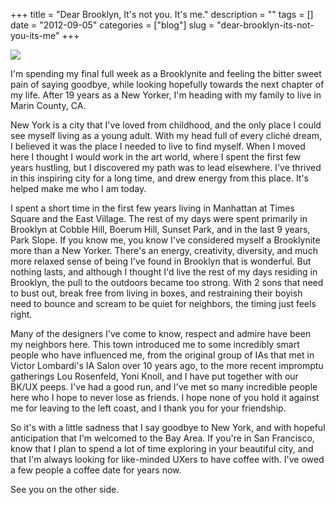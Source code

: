 +++
title = "Dear Brooklyn, It's not you. It's me."
description = ""
tags = []
date = "2012-09-05"
categories = ["blog"]
slug = "dear-brooklyn-its-not-you-its-me"
+++



  <div class="screenshot"><img src="//konigi.com/media/notebook/bk-mc.jpg" /></div>
<p>I'm spending my final full week as a Brooklynite and feeling the bitter sweet pain of saying goodbye, while looking hopefully towards the next chapter of my life. After 19 years as a New Yorker, I'm heading with my family to live in Marin County, CA. </p>
<p>New York is a city that I've loved from childhood, and the only place I could see myself living as a young adult. With my head full of every cliché dream, I believed it was the place I needed to live to find myself. When I moved here I thought I would work in the art world, where I spent the first few years hustling, but I discovered my path was to lead elsewhere. I've thrived in this inspiring city for a long time, and drew energy from this place. It's helped make me who I am today.</p>
<p>I spent a short time in the first few years living in Manhattan at Times Square and the East Village. The rest of my days were spent primarily in Brooklyn at Cobble Hill, Boerum Hill, Sunset Park, and in the last 9 years, Park Slope. If you know me, you know I've considered myself a Brooklynite more than a New Yorker. There's an energy, creativity, diversity, and much more relaxed sense of being I've found in Brooklyn that is wonderful. But nothing lasts, and although I thought I'd live the rest of my days residing in Brooklyn, the pull to the outdoors became too strong. With 2 sons that need to bust out, break free from living in boxes, and restraining their boyish need to bounce and scream to be quiet for neighbors, the timing just feels right.</p>
<p>Many of the designers I've come to know, respect and admire have been my neighbors here. This town introduced me to some incredibly smart people who have influenced me, from the original group of IAs that met in Victor Lombardi's IA Salon over 10 years ago, to the more recent impromptu gatherings Lou Rosenfeld, Yoni Knoll, and I have put together with our BK/UX peeps. I've had a good run, and I've met so many incredible people here who I hope to never lose as friends. I hope none of you hold it against me for leaving to the left coast, and I thank you for your friendship.</p>
<p>So it's with a little sadness that I say goodbye to New York, and with hopeful anticipation that I'm welcomed to the Bay Area. If you're in San Francisco, know that I plan to spend a lot of time exploring in your beautiful city, and that I'm always looking for like-minded UXers to have coffee with. I've owed a few people a coffee date for years now. </p>
<p>See you on the other side.</p>
    
  
